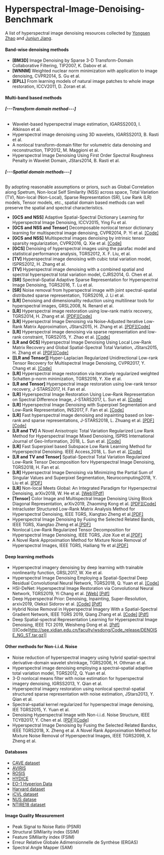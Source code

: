 # Hyperspectral-Image-Denoising-Benchmark

A list of hyperspectral image denoising resources collected by [Yongsen Zhao]( https://github.com/seniusen) and [Junjun Jiang](http://homepage.hit.edu.cn/jiangjunjun).

#### Band-wise denoising methods
- **[BM3D]** Image Denoising by Sparse 3-D Transform-Domain Collaborative Filtering, TIP2007, K. Dabov et al.
- **[WNNM]** Weighted nuclear norm minimization with application to image denoising, CVPR2014, S. Gu et al.
- **[EPLL]** From learning models of natural image patches to whole image restoration, ICCV2011, D. Zoran et al.

#### Multi-band based methods

###### **[---Transform domain method---]**
- Wavelet-based hyperspectral image estimation, IGARSS2003, I. Atkinson et al.
- Hyperspectral image denoising using 3D wavelets, IGARSS2013, B. Rasti et al.
- A nonlocal transform-domain filter for volumetric data denoising and reconstruction, TIP2012, M. Maggioni et al.
- Hyperspectral Image Denoising Using First Order Spectral Roughness Penalty in Wavelet Domain, JStars2014, B. Rasti et al.

###### **[---Spatial domain methods---]**
By adopting reasonable assumptions or priors, such as Global Correlation along Spetrum, Non-local Self Similarity (NSS) across space, Total Variation (TV), Non-local (Non-Local), Sparse Representation (SR), Low Rank (LR) models, Tensor models, etc., spatial domain based methods can well preserve the spatial and spectral characteristics.

- **[GCS and NSS]** Adaptive Spatial-Spectral Dictionary Learning for Hyperspectral Image Denoising, ICCV2015, Ying Fu et al.
- **[GCS and NSS and Tensor]** Decomposable nonlocal tensor dictionary learning for multispectral image denoising, CVPR2014, P. Yi et al. [[Code]](http://gr.xjtu.edu.cn/c/document_library/get_file?folderId=1766524&name=DLFE-38410.zip)
- **[GCS and NSS]** Multispectral images denoising by intrinsic tensor sparsity regularization, CVPR2016, Q. Xie et al. [[Code]](http://gr.xjtu.edu.cn/c/document_library/get_file?folderId=2343711&name=DLFE-86323.zip)
- **[GCS]** Denoising of hyperspectral images using the parafac model and statistical performance analysis, TGRS2012, X. F. Liu, et al.
- **[TV]** Hyperspectral image denoising with cubic total variation model, ISPRS2012, H. Zhang et al.
- **[TV]** Hyperspectral image denoising with a combined spatial and spectral hyperspectral total variation model, CJRS2014, G. Chen et al.
- **[SR]** Spectral–Spatial Adaptive Sparse Representation for Hyperspectral Image Denoising, TGRS2016, T. Lu et al.
- **[SR]** Noise removal from hyperspectral image with joint spectral-spatial distributed sparse representation, TGRS2016, J. Li et al.
- **[LR]** Denoising and dimensionality reduction using multilinear tools for hyperspectral images, GRSL2008, N. Renard et al.
- **[LR]** Hyperspectral image restoration using low-rank matrix recovery, TGRS2014, H. Zhang et al. [[PDF]](http://www.lmars.whu.edu.cn/prof_web/zhanghongyan/papers/Hyperspectral%20Image%20Restoration%20Using%20Low-Rank%20Matrix%20Recovery.pdf)[[Code]](http://www.lmars.whu.edu.cn/prof_web/zhanghongyan/resource/LRMR_HSI%20restoration.zip)
- **[LR]** Hyperspectral Image Denoising via Noise-Adjusted Iterative Low-Rank Matrix Approximation, JStars2015, H. Zhang et al. [[PDF]](http://www.lmars.whu.edu.cn/prof_web/zhanghongyan/papers/Hyperspectral%20Image%20Denoising%20via%20Noise-Adjusted%20Iterative%20Low-Rank%20Matrix%20Approximation.pdf)[[Code]](http://www.lmars.whu.edu.cn/prof_web/zhanghongyan/resource/NAILRMA_HSI%20denoising.zip)
- **[LR]** Hyperspectral image denoising via sparse representation and low-rank constraint, TGRS2015, Y. Zhao et al. [[Code]](http://pan.baidu.com/s/1sjNTijj)
- **[LR and GCS]** Hyperspectral Image Denoising Using Local Low-Rank Matrix Recovery and Global Spatial-Spectral Total Variation, JStars2015, H. Zhang et al. [[PDF]](http://www.lmars.whu.edu.cn/prof_web/zhanghongyan/papers/Hyperspectral%20Image%20Denoising%20Using%20Local%20Low-Rank%20Matrix%20Recovery%20and%20Global%20Spatial-Spectral%20Total%20Variation.pdf)[[Code]](http://www.lmars.whu.edu.cn/prof_web/zhanghongyan/resource/LLRGTV.rar)
- **[[LR  and Tensor]]** Hyper-Laplacian Regularized Unidirectional Low-rank Tensor Recovery for Multispectral Image Denoising, CVPR2017, Y. Chang et al. [[Code]](http://www.escience.cn/system/file?fileId=91483)
- **[LR]** Hyperspectral image restoration via iteratively regularized weighted Schatten p-norm minimization, TGRS2016, Y. Xie et al.
- **[LR  and Tensor]** Hyperspectral image restoration using low-rank tensor recovery, J-STARS2017, H. Fan et al.
- **[LR]** Hyperspectral Image Restoration Using Low-Rank Representation on Spectral Difference Image, J-STARS2017, L. Sun et al. [[Code]](http://www.escience.cn/system/file?fileId=90518)
- **[LR]** Hyperspectral Image Denoising with Superpixel Segmentation and Low-Rank Representation, INS2017, F. Fan et al. [[Code]](http://www.escience.cn/system/file?fileId=19)
- **[LR]** Fast hyperspectral image denoising and inpainting based on low-rank and sparse representations, J-STARS2018, L. Zhuang et al. [[PDF]](http://www.lx.it.pt/~bioucas/files/submitted_ieee_jstars_2017.pdf)[[Code]](www.lx.it.pt/∼bioucas/code/Demo_FastHyDe_FastHyIn.rar)
- **[LR and TV]** A Novel Anisotropic Total Variation Regularized Low Rank Method for Hyperspectral Image Mixed Denoising, ISPRS International Journal of Geo-Information, 2018, L. Sun et al. [[Code]](http://www.escience.cn/system/file?fileId=102178)
- **[LR]** Fast Superpixel based Subspace Low Rank Learning Method for Hyperspectral Denoising. IEEE Access,2018, L. Sun et al. [[Code]](http://www.escience.cn/system/file?fileId=97575)
- **[LR and TV  and Tensor]** Spatial-Spectral Total Variation Regularized Low-Rank Tensor Decomposition forv Hyperspectral Image Denoising, TGRS2018, H. Fan et al.
- **[LR]** Hyperspectral Image Denoising via Minimizing the Partial Sum of Singular Values and Superpixel Segmentation, Neurocomputing2018, Y. Liu et al. [[PDF]](https://ac.els-cdn.com/S0925231218313705/1-s2.0-S0925231218313705-main.pdf?_tid=b9341448-ec31-43ee-9984-5b4653353341&acdnat=1543139827_163d7541ba7ab463ee3cc9dcfdcb09f4)
- **[LR]** Non-local Meets Global: An Integrated Paradigm for Hyperspectral Denoising, arXiv2018, W. He et al. [[Web]](https://sites.google.com/site/rshewei/home)[[Pdf]](https://arxiv.org/pdf/1809.03298.pdf)
- **[Tensor]** Color Image and Multispectral Image Denoising Using Block Diagonal Representation, arXiv2019, Zhaoming Kong et al. [[PDF]](https://arxiv.org/pdf/1902.03954.pdf)[[Code]](http://openremotesensing.net/wp-content/uploads/2018/03/MatlabCodes.zip)
- Intracluster Structured Low-Rank Matrix Analysis Method for Hyperspectral Denoising, IEEE TGRS, Xiangtao Zheng et al.[[PDF]](https://ieeexplore.ieee.org/stamp/stamp.jsp?tp=&arnumber=8527652)
- Hyperspectral Image Denoising by Fusing the Selected Related Bands, IEEE TGRS, Xiangtao Zheng et al.[[PDF]](https://ieeexplore.ieee.org/stamp/stamp.jsp?tp=&arnumber=8527652)
- Nonlocal Low-Rank Regularized Tensor Decomposition for Hyperspectral Image Denoising, IEEE TGRS, Jize Xue et al.[[PDF]](https://ieeexplore.ieee.org/stamp/stamp.jsp?tp=&arnumber=8657368)
- A Novel Rank Approximation Method for Mixture Noise Removal of Hyperspectral Images, IEEE TGRS, Hailiang Ye et al.[[PDF]](https://ieeexplore.ieee.org/stamp/stamp.jsp?tp=&arnumber=8632962)


#### Deep learning methods
- Hyperspectral imagery denoising by deep learning with trainable nonlinearity function, GRSL2017, W. Xie et al.
- Hyperspectral Image Denoising Employing a Spatial-Spectral Deep Residual Convolutional Neural Network, TGRS2018, Q. Yuan et al. [[Code]](https://github.com/WHUQZhang/HSID-CNN)
- HSI-DeNet: Hyperspectral Image Restoration via Convolutional Neural Network, TGRS2019, Yi Chang et al. [[Web]](http://www.escience.cn/people/changyi/index.html) [[Pdf]](http://www.escience.cn/system/download/100951)
- Deep Hyperspectral Prior: Denoising, Inpainting, Super-Resolution, arxiv2019, Oleksii Sidorov et al. [[Code]](https://github.com/acecreamu/deep-hs-prior) [[Pdf]](https://arxiv.org/pdf/1902.00301)
- Hybrid Noise Removal in Hyperspectral Imagery With a Spatial-Spectral Gradient Network, IEEE TGRS 2019, Qiang Zhang et al. [[Code]](https://github.com/WHUQZhang/SSGN) [[Pdf]](https://arxiv.org/pdf/1810.00495)
- Deep Spatial-spectral Representation Learning for Hyperspectral Image Denoising, IEEE TCI 2019, Weisheng Dong et al. [[Pdf]](https://ieeexplore.ieee.org/document/8734833)[[(Code)http://see.xidian.edu.cn/faculty/wsdong/Code_release/DENOISE_NG_ST.tar.gz]]

#### Other methods for Non-i.i.d. Noise
- Noise reduction of hyperspectral imagery using hybrid spatial-spectral derivative-domain wavelet shrinkage, TGRS2006, H. Othman et al.
- Hyperspectral image denoising employing a spectral–spatial adaptive total variation model, TGRS2012, Q. Yuan et al.
- 3-D nonlocal means filter with noise estimation for hyperspectral imagery denoising, IGRSS2013, Y. Qian et al.
- Hyperspectral imagery restoration using nonlocal spectral-spatial structured sparse representation with noise estimation, JStars2013, Y. Qian et al.
- Spectral–spatial kernel regularized for hyperspectral image denoising, IEE TGRS2015, Y. Yuan et al.
- Denoising Hyperspectral Image with Non-i.i.d. Noise Structure, IEEE TCYB2017, Y. Chen et al. [[PDF]](http://arxiv.org/pdf/1702.00098v1.pdf)[[Code]](http://gr.xjtu.edu.cn/c/document_library/get_file?folderId=2406028&name=DLFE-88042.zip)
- Hyperspectral Image Denoising by Fusing the Selected Related Bandsx, IEEE TGRS2018, X. Zheng et al.
A Novel Rank Approximation Method for Mixture Noise Removal of Hyperspectral Images, IEEE TGRS2098, X. Zheng et al.

#### Databases 
- [CAVE dataset](http://www.cs.columbia.edu/CAVE/databases/multispectral/)
- [AVIRIS](http://www.ehu.eus/ccwintco/index.php/Hyperspectral_Remote_Sensing_Scenes)
- [ROSIS](http://lesun.weebly.com/hyperspectral-data-set.html)
- [HYDICE](https://www.erdc.usace.army.mil/Media/Fact-Sheets/Fact-Sheet-Article-View/Article/610433/hypercube/)
- [EO-1 Hyperion Data](https://lta.cr.usgs.gov/ALI)
- [Harvard dataset](http://vision.seas.harvard.edu/hyperspec/explore.html)
- [iCVL dataset](http://icvl.cs.bgu.ac.il/hyperspectral/)
- [NUS datase](https://sites.google.com/site/hyperspectralcolorimaging/dataset/general-scenes)
- [NTIRE18 dataset](http://www.vision.ee.ethz.ch/ntire18/)

#### Image Quality Measurement 
- Peak Signal to Noise Ratio (PSNR)
- Structural SIMilarity index (SSIM)
- Feature SIMilarity index (FSIM)
- Erreur Relative Globale Adimensionnelle de Synthèse (ERGAS)
- Spectral Angle Mapper (SAM)
